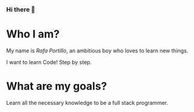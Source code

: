 ### Hi there 👋

<!--
**rafapm1999/rafapm1999** is a ✨ _special_ ✨ repository because its `README.md` (this file) appears on your GitHub profile.

Here are some ideas to get you started:

- 🔭 I’m currently working on ...
- 🌱 I’m currently learning ...
- 👯 I’m looking to collaborate on ...
- 🤔 I’m looking for help with ...
- 💬 Ask me about ...
- 📫 How to reach me: ...
- 😄 Pronouns: ...
- ⚡ Fun fact: ...
-->

# Who I am?

My name is *Rafa Portillo*, an ambitious boy who loves to learn new things. 

I want to learn Code! Step by step.

# What are my goals?

Learn all the necessary knowledge to be a full stack programmer. 


